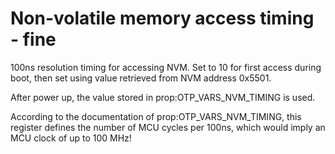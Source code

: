 # Non-volatile memory access timing - fine

100ns resolution timing for accessing NVM. Set to 10 for first access during boot, then set using value retrieved from NVM address 0x5501.

After power up, the value stored in prop:OTP_VARS_NVM_TIMING is used.

According to the documentation of prop:OTP_VARS_NVM_TIMING, this register defines the number of MCU cycles per 100ns, which would imply an MCU clock of up to 100 MHz!
